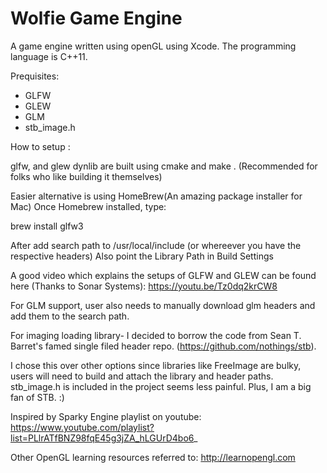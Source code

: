 # Wolfie Game Engine
A game engine written using openGL using Xcode.
The programming language is C++11.

Prequisites:
- GLFW
- GLEW
- GLM
- stb_image.h

How to setup :

glfw, and glew dynlib are built using cmake and make .
(Recommended for folks who like building it themselves)

Easier alternative is using HomeBrew(An amazing package installer for Mac)
Once Homebrew installed, type:

brew install glfw3

After add search path to /usr/local/include (or whereever you have the respective headers)
Also point the Library Path in Build Settings

A good video which explains the setups of GLFW and GLEW can be found here (Thanks to Sonar Systems):
https://youtu.be/Tz0dq2krCW8


For GLM support, user also needs to manually download glm headers and add them to the search path.

For imaging loading library- I decided to borrow the code from Sean T. Barret's famed single filed header repo.
(https://github.com/nothings/stb). 

I chose this over other options since libraries like FreeImage are bulky, users will need
to build and attach the library and header paths. stb_image.h is included in the project seems less painful. 
Plus, I am a big fan of STB. :)

Inspired by Sparky Engine playlist on youtube: 
https://www.youtube.com/playlist?list=PLlrATfBNZ98fqE45g3jZA_hLGUrD4bo6_

Other OpenGL learning resources referred to:
http://learnopengl.com
